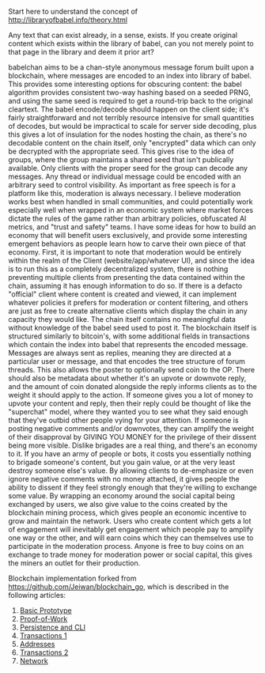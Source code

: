Start here to understand the concept of http://libraryofbabel.info/theory.html

Any text that can exist already, in a sense, exists.  If you create original content which exists within the library of babel, can you not merely point to that page in the library and deem it prior art?

babelchan aims to be a chan-style anonymous message forum built upon a blockchain, where messages are encoded to an index into library of babel.  This provides some interesting options for obscuring content: the babel algorithm provides consistent two-way hashing based on a seeded PRNG, and using the same seed is required to get a round-trip back to the original cleartext.  The babel encode/decode should happen on the client side; it's fairly straightforward and not terribly resource intensive for small quantities of decodes, but would be impractical to scale for server side decoding, plus this gives a lot of insulation for the nodes hosting the chain, as there's no decodable content on the chain itself, only "encrypted" data which can only be decrypted with the appropriate seed.
This gives rise to the idea of groups, where the group maintains a shared seed that isn't publically available.  Only clients with the proper seed for the group can decode any messages.  Any thread or individual message could be encoded with an arbitrary seed to control visibility.
As important as free speech is for a platform like this, moderation is always necessary.  I believe moderation works best when handled in small communities, and could potentially work especially well when wrapped in an economic system where market forces dictate the rules of the game rather than arbitrary policies, obfuscated AI metrics, and "trust and safety" teams.
I have some ideas for how to build an economy that will benefit users exclusively, and provide some interesting emergent behaviors as people learn how to carve their own piece of that economy.
First, it is important to note that moderation would be entirely within the realm of the Client (website/app/whatever UI), and since the idea is to run this as a completely decentralized system, there is nothing preventing multiple clients from presenting the data contained within the chain, assuming it has enough information to do so.  If there is a defacto "official" client where content is created and viewed, it can implement whatever policies it prefers for moderation or content filtering, and others are just as free to create alternative clients which display the chain in any capacity they would like.  The chain itself contains no meaningful data without knowledge of the babel seed used to post it.
The blockchain itself is structured similarly to bitcoin's, with some additional fields in transactions which contain the index into babel that represents the encoded message.  Messages are always sent as replies, meaning they are directed at a particular user or message, and that encodes the tree structure of forum threads.  This also allows the poster to optionally send coin to the OP.  There should also be metadata about whether it's an upvote or downvote reply, and the amount of coin donated alongside the reply informs clients as to the weight it should apply to the action.  If someone gives you a lot of money to upvote your content and reply, then their reply could be thought of like the "superchat" model, where they wanted you to see what they said enough that they've outbid other people vying for your attention.   If someone is posting negative comments and/or downvotes, they can amplify the weight of their disapproval by GIVING YOU MONEY for the privilege of their dissent being more visible.  Dislike brigades are a real thing, and there's an economy to it.  If you have an army of people or bots, it costs you essentially nothing to brigade someone's content, but you gain value, or at the very least destroy someone else's value.  By allowing clients to de-emphasize or even ignore negative comments with no money attached, it gives people the ability to dissent if they feel strongly enough that they're willing to exchange some value.
By wrapping an economy around the social capital being exchanged by users, we also give value to the coins created by the blockchain mining process, which gives people an economic incentive to grow and maintain the network.  Users who create content which gets a lot of engagement will inevitably get engagement which people pay to amplify one way or the other, and will earn coins which they can themselves use to participate in the moderation process.  Anyone is free to buy coins on an exchange to trade money for moderation power or social capital, this gives the miners an outlet for their production.


Blockchain implementation forked from https://github.com/Jeiwan/blockchain_go, which is described in the following articles:

1. [Basic Prototype](https://jeiwan.cc/posts/building-blockchain-in-go-part-1/)
2. [Proof-of-Work](https://jeiwan.cc/posts/building-blockchain-in-go-part-2/)
3. [Persistence and CLI](https://jeiwan.cc/posts/building-blockchain-in-go-part-3/)
4. [Transactions 1](https://jeiwan.cc/posts/building-blockchain-in-go-part-4/)
5. [Addresses](https://jeiwan.cc/posts/building-blockchain-in-go-part-5/)
6. [Transactions 2](https://jeiwan.cc/posts/building-blockchain-in-go-part-6/)
7. [Network](https://jeiwan.cc/posts/building-blockchain-in-go-part-7/)
